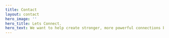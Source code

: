```yaml
---
title: Contact
layout: contact
hero_image: ''
hero_title: Lets Connect.
hero_text: We want to help create stronger, more powerful connections between your brand and attendees at your next event, all while maximizing ROI.
---
```


